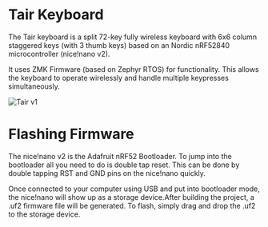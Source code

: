 # Tair Keyboard
The Tair keyboard is a split 72-key fully wireless keyboard with 6x6 column staggered keys (with 3 thumb keys) based on an Nordic nRF52840 microcontroller (nice!nano v2).

It uses ZMK Firmware (based on Zephyr RTOS) for functionality. This allows the keyboard to operate wirelessly and handle multiple keypresses simultaneously.

![Tair v1](https://raw.githubusercontent.com/yazansrayyes/Tair-Keyboard/blob/main/assets/v1.heic)


# Flashing Firmware
The nice!nano v2 is the Adafruit nRF52 Bootloader. To jump into the bootloader all you need to do is double tap reset. This can be done by double tapping RST and GND pins on the nice!nano quickly. 

Once connected to your computer using USB and put into bootloader mode, the nice!nano will show up as a storage device.After building the project, a .uf2 firmware file will be generated. To flash, simply drag and drop the .uf2 to the storage device.

